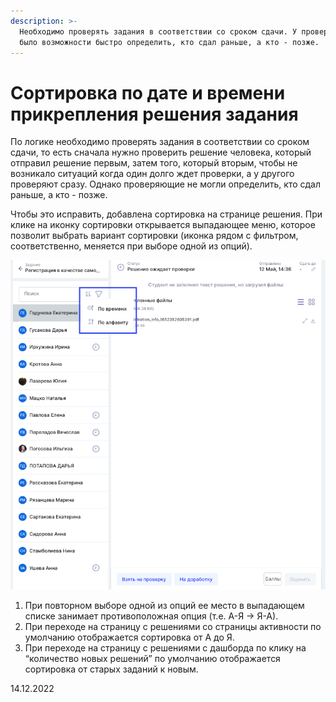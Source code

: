 ```yaml
---
description: >-
  Необходимо проверять задания в соответствии со сроком сдачи. У проверяющих не
  было возможности быстро определить, кто сдал раньше, а кто - позже.
---
```


# Сортировка по дате и времени прикрепления решения задания

По логике необходимо проверять задания в соответствии со сроком сдачи, то есть сначала нужно проверить решение человека, который отправил решение первым, затем того, который вторым, чтобы не возникало ситуаций когда один долго ждет проверки, а у другого проверяют сразу. Однако проверяющие не могли определить, кто сдал раньше, а кто - позже.

Чтобы это исправить, добавлена сортировка на странице решения. При клике на иконку сортировки открывается выпадающее меню, которое позволит выбрать вариант сортировки (иконка рядом с фильтром, соответственно, меняется при выборе одной из опций).

![](<../../.gitbook/assets/image (5) (1) (1) (1) (1) (1) (1) (1) (1) (1).png>)

1. При повторном выборе одной из опций ее место в выпадающем списке занимает противоположная опция (т.е. А-Я -> Я-А).
2. При переходе на страницу с решениями со страницы активности по умолчанию отображается сортировка от А до Я.
3. При переходе на страницу с решениями с дашборда по клику на “количество новых решений” по умолчанию отображается сортировка от старых заданий к новым.

14.12.2022
